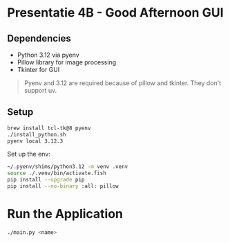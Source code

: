 # Presentatie 4B - Good Afternoon GUI

## Dependencies

- Python 3.12 via pyenv
- Pillow library for image processing
- Tkinter for GUI

> Pyenv and 3.12 are required because of pillow and tkinter. They don't support uv.

## Setup
```bash
brew install tcl-tk@8 pyenv
./install_python.sh
pyenv local 3.12.3
```

Set up the env:

```bash
~/.pyenv/shims/python3.12 -m venv .venv
source ./.venv/bin/activate.fish
pip install --upgrade pip
pip install --no-binary :all: pillow
```

# Run the Application
```bash
./main.py <name>
```